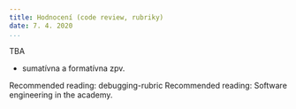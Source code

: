 ```yaml
---
title: Hodnocení (code review, rubriky)
date: 7. 4. 2020
...
```


TBA

* sumatívna a formatívna zpv.

Recommended reading: debugging-rubric
Recommended reading: Software engineering in the academy.
